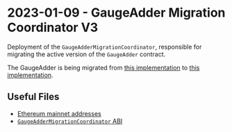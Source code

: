 # 2023-01-09 - GaugeAdder Migration Coordinator V3

Deployment of the `GaugeAdderMigrationCoordinator`, responsible for migrating the active version of the `GaugeAdder` contract.

The GaugeAdder is being migrated from [this implementation](../../20220628-gauge-adder-v2/) to [this implementation](../../20230109-gauge-adder-v3/).

## Useful Files

- [Ethereum mainnet addresses](./output/mainnet.json)
- [`GaugeAdderMigrationCoordinator` ABI](./abi/GaugeAdderMigrationCoordinator.json)